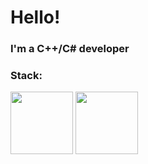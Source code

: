 # Hello!

### I'm a C++/C# developer

### Stack:


<div style="display: inline">
<img src="https://cdn.jsdelivr.net/gh/devicons/devicon@latest/icons/cplusplus/cplusplus-original.svg" width=100 height=100/>
<img src="https://cdn.jsdelivr.net/gh/devicons/devicon@latest/icons/csharp/csharp-original.svg" width=100 height=100/>

</div>
